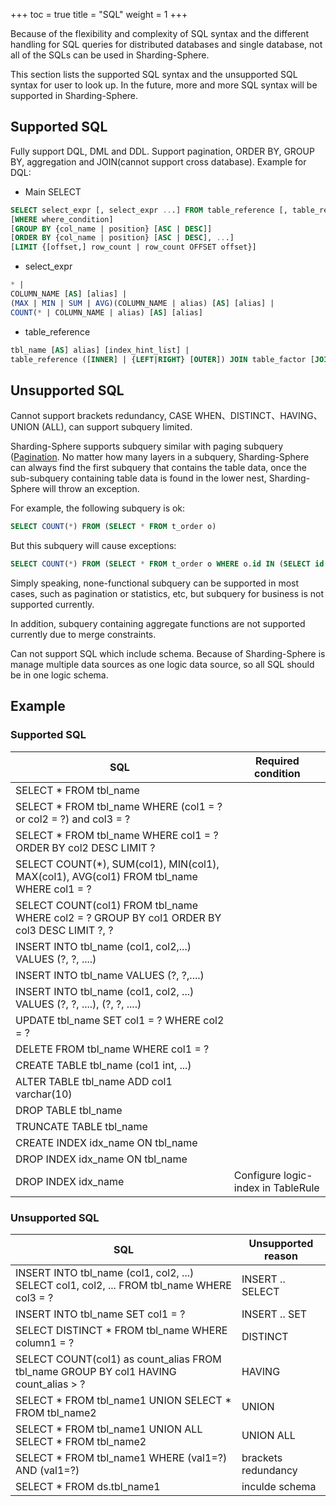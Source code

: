 +++
toc = true
title = "SQL"
weight = 1
+++

Because of the flexibility and complexity of SQL syntax and the different handling for SQL queries for distributed databases and single database, not all of the SQLs can be used in Sharding-Sphere.

This section lists the supported SQL syntax and the unsupported SQL syntax for user to look up. In the future, more and more SQL syntax will be supported in Sharding-Sphere.

## Supported SQL

Fully support DQL, DML and DDL. Support pagination, ORDER BY, GROUP BY, aggregation and JOIN(cannot support cross database). Example for DQL: 

- Main SELECT

```sql
SELECT select_expr [, select_expr ...] FROM table_reference [, table_reference ...]
[WHERE where_condition] 
[GROUP BY {col_name | position} [ASC | DESC]] 
[ORDER BY {col_name | position} [ASC | DESC], ...] 
[LIMIT {[offset,] row_count | row_count OFFSET offset}]
```

- select_expr

```sql
* | 
COLUMN_NAME [AS] [alias] | 
(MAX | MIN | SUM | AVG)(COLUMN_NAME | alias) [AS] [alias] | 
COUNT(* | COLUMN_NAME | alias) [AS] [alias]
```

- table_reference

```sql
tbl_name [AS] alias] [index_hint_list] | 
table_reference ([INNER] | {LEFT|RIGHT} [OUTER]) JOIN table_factor [JOIN ON conditional_expr | USING (column_list)] | 
```

## Unsupported SQL

Cannot support brackets redundancy, CASE WHEN、DISTINCT、HAVING、UNION (ALL), can support subquery limited.

Sharding-Sphere supports subquery similar with paging subquery ([Pagination]((/features/sharding/usage-standard/pagination)). No matter how many layers in a subquery, Sharding-Sphere can always find the first subquery that contains the table data, once the sub-subquery containing table data is found in the lower nest, Sharding-Sphere will throw an exception.

For example, the following subquery is ok: 

```sql
SELECT COUNT(*) FROM (SELECT * FROM t_order o)
```

But this subquery will cause exceptions: 

```sql
SELECT COUNT(*) FROM (SELECT * FROM t_order o WHERE o.id IN (SELECT id FROM t_order WHERE status = ?))
```

Simply speaking, none-functional subquery can be supported in most cases, such as pagination or statistics, etc, but subquery for business is not supported currently.

In addition, subquery containing aggregate functions are not supported currently due to merge constraints.

Can not support SQL which include schema. Because of Sharding-Sphere is manage multiple data sources as one logic data source, so all SQL should be in one logic schema.

## Example

### Supported SQL

| SQL                                                                                         | Required condition                  |
| ------------------------------------------------------------------------------------------- | ----------------------------------- |
| SELECT * FROM tbl_name                                                                      |                                     |
| SELECT * FROM tbl_name WHERE (col1 = ? or col2 = ?) and col3 = ?                            |                                     |
| SELECT * FROM tbl_name WHERE col1 = ? ORDER BY col2 DESC LIMIT ?                            |                                     |
| SELECT COUNT(*), SUM(col1), MIN(col1), MAX(col1), AVG(col1) FROM tbl_name WHERE col1 = ?    |                                     |
| SELECT COUNT(col1) FROM tbl_name WHERE col2 = ? GROUP BY col1 ORDER BY col3 DESC LIMIT ?, ? |                                     |
| INSERT INTO tbl_name (col1, col2,...) VALUES (?, ?, ....)                                   |                                     |
| INSERT INTO tbl_name VALUES (?, ?,....)                                                     |                                     |
| INSERT INTO tbl_name (col1, col2, ...) VALUES (?, ?, ....), (?, ?, ....)                    |                                     |
| UPDATE tbl_name SET col1 = ? WHERE col2 = ?                                                 |                                     |
| DELETE FROM tbl_name WHERE col1 = ?                                                         |                                     |
| CREATE TABLE tbl_name (col1 int, ...)                                                       |                                     |
| ALTER TABLE tbl_name ADD col1 varchar(10)                                                   |                                     |
| DROP TABLE tbl_name                                                                         |                                     |
| TRUNCATE TABLE tbl_name                                                                     |                                     |
| CREATE INDEX idx_name ON tbl_name                                                           |                                     |
| DROP INDEX idx_name ON tbl_name                                                             |                                     |
| DROP INDEX idx_name                                                                         |  Configure logic-index in TableRule |

### Unsupported SQL

| SQL                                                                                         | Unsupported reason  |
| ------------------------------------------------------------------------------------------- |-------------------- |
| INSERT INTO tbl_name (col1, col2, ...) SELECT col1, col2, ... FROM tbl_name WHERE col3 = ?  | INSERT .. SELECT    |
| INSERT INTO tbl_name SET col1 = ?                                                           | INSERT .. SET       |
| SELECT DISTINCT * FROM tbl_name WHERE column1 = ?                                           | DISTINCT            |
| SELECT COUNT(col1) as count_alias FROM tbl_name GROUP BY col1 HAVING count_alias > ?        | HAVING              |
| SELECT * FROM tbl_name1 UNION SELECT * FROM tbl_name2                                       | UNION               |
| SELECT * FROM tbl_name1 UNION ALL SELECT * FROM tbl_name2                                   | UNION ALL           |
| SELECT * FROM tbl_name1 WHERE (val1=?) AND (val1=?)                                         | brackets redundancy |
| SELECT * FROM ds.tbl_name1                                                                  | inculde schema      |
